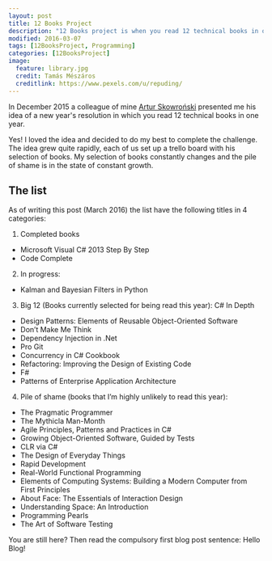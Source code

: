```yaml
---
layout: post
title: 12 Books Project
description: "12 Books project is when you read 12 technical books in one year"
modified: 2016-03-07
tags: [12BooksProject, Programming]
categories: [12BooksProject]
image:
  feature: library.jpg
  credit: Tamás Mészáros
  creditlink: https://www.pexels.com/u/repuding/
---
```


In December 2015 a colleague of mine [Artur Skowroński](https://medium.com/@ArturSkowronski) presented me his idea of a new year's resolution in which you read 12 technical books in one year.

Yes! I loved the idea and decided to do my best to complete the challenge.
The idea grew quite rapidly, each of us set up a trello board with his selection of books. My selection of books constantly changes and the pile of shame is in the state of constant growth.

## The list
As of writing this post (March 2016) the list have the following titles in 4 categories:
1. Completed books

  * Microsoft Visual C# 2013 Step By Step
  * Code Complete


2. In progress:
  * Kalman and Bayesian Filters in Python


3. Big 12 (Books currently selected for being read this year):
C# In Depth
  * Design Patterns: Elements of Reusable Object-Oriented Software
  * Don’t Make Me Think
  * Dependency Injection in .Net
  * Pro Git
  * Concurrency in C# Cookbook
  * Refactoring: Improving the Design of Existing Code
  * F#
  * Patterns of Enterprise Application Architecture


4. Pile of shame (books that I’m highly unlikely to read this year):
  * The Pragmatic Programmer
  * The Mythicla Man-Month
  * Agile Principles, Patterns and Practices in C#
  * Growing Object-Oriented Software, Guided by Tests
  * CLR via C#
  * The Design of Everyday Things
  * Rapid Development
  * Real-World Functional Programming
  * Elements of Computing Systems: Building a Modern Computer from First Principles
  * About Face: The Essentials of Interaction Design
  * Understanding Space: An Introduction
  * Programming Pearls
  * The Art of Software Testing


  You are still here? Then read the compulsory first blog post sentence: Hello Blog!
